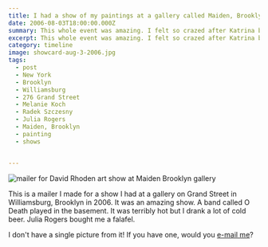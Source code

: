 ```yaml
---
title: I had a show of my paintings at a gallery called Maiden, Brooklyn
date: 2006-08-03T18:00:00.000Z
summary: This whole event was amazing. I felt so crazed after Katrina but this show made me happy to be in New York.
excerpt: This whole event was amazing. I felt so crazed after Katrina but this show made me happy to be in New York.
category: timeline
image: showcard-aug-3-2006.jpg
tags:
  - post 
  - New York
  - Brooklyn
  - Williamsburg
  - 276 Grand Street
  - Melanie Koch
  - Radek Szczesny
  - Julia Rogers
  - Maiden, Brooklyn
  - painting
  - shows


---
```


![mailer for David Rhoden art show at Maiden Brooklyn gallery](/static/img/timeline/showcard-aug-3-2006.jpg "mailer for David Rhoden art show at Maiden Brooklyn gallery")

This is a mailer I made for a show I had at a gallery on Grand Street in Williamsburg, Brooklyn in 2006. It was an amazing show. A band called O Death played in the basement. It was terribly hot but I drank a lot of cold beer. Julia Rogers bought me a falafel.

I don't have a single picture from it! If you have one, would you <a href="mailto:david@davidrhodn.com&subect=Dave, I have pictures from your Maiden Brooklyn show">e-mail me</a>?